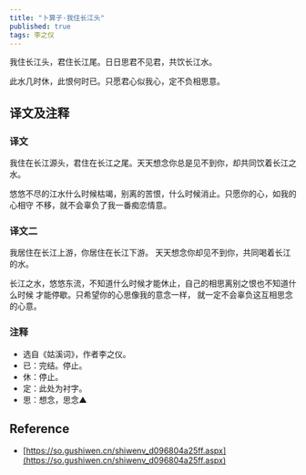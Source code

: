 ```yaml
---
title: "卜算子·我住长江头"
published: true
tags: 李之仪
---
```


我住长江头，君住长江尾。日日思君不见君，共饮长江水。

此水几时休，此恨何时已。只愿君心似我心，定不负相思意。

## 译文及注释

### 译文

我住在长江源头，君住在长江之尾。天天想念你总是见不到你，却共同饮着长江之水。

悠悠不尽的江水什么时候枯竭，别离的苦恨，什么时候消止。只愿你的心，如我的心相守
不移，就不会辜负了我一番痴恋情意。

### 译文二

我居住在长江上游，你居住在长江下游。 天天想念你却见不到你，共同喝着长江的水。

长江之水，悠悠东流，不知道什么时候才能休止，自己的相思离别之恨也不知道什么时候
才能停歇。只希望你的心思像我的意念一样， 就一定不会辜负这互相思念的心意。

### 注释

- 选自《姑溪词》，作者李之仪。
- 已：完结。停止。
- 休：停止。
- 定：此处为衬字。
- 思：想念，思念▲

## Reference

- [https://so.gushiwen.cn/shiwenv_d096804a25ff.aspx](https://so.gushiwen.cn/shiwenv_d096804a25ff.aspx)